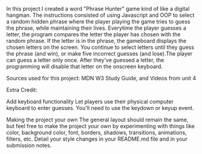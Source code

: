 In this project I created a word "Phrase Hunter" game kind of like a digital hangman. The instructions consisted of using Javascript and OOP to select a random hidden phrase where the player playing the game tries to guess the phrase, while maintaining their lives. Everytime the player guesses a letter, the program compares the letter the player has chosen with the random phrase. If the letter is in the phrase, the gameboard displays the chosen letters on the screen. You continue to select letters until they guess the phrase (and win), or make five incorrect guesses (and lose).The player can guess a letter only once. After they’ve guessed a letter, the programming will disable that letter on the onscreen keyboard.

Sources used for this project:
MDN
W3
Study Guide, and Videos from unit 4

Extra Credit:

Add keyboard functionality
Let players use their physical computer keyboard to enter guesses. You'll need to use the keydown or keyup event.

Making the project your own
The general layout should remain the same, but feel free to make the project your own by experimenting with things like color, background color, font, borders, shadows, transitions, animations, filters, etc.
Detail your style changes in your README.md file and in your submission notes.
